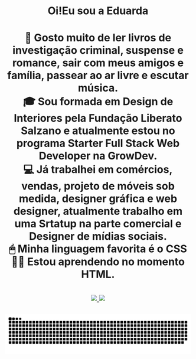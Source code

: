 <main>
<header><h1> Oi!Eu sou a Eduarda<h1><header>
<body>
<p>
🧶 Gosto muito de ler livros de investigação criminal, suspense e romance, sair com meus amigos e família, passear ao ar livre e escutar música. <br>
🎓 Sou formada em Design de Interiores pela Fundação Liberato Salzano e atualmente estou no programa Starter Full Stack Web Developer na GrowDev.<br>
💻 Já trabalhei em comércios, vendas, projeto de móveis sob medida, designer gráfica e web designer, atualmente trabalho em uma Srtatup na parte comercial e Designer de mídias sociais.<br>
🖱  Minha linguagem favorita é o CSS<br>
👩‍🏫 Estou aprendendo no momento HTML.
</p>

<div>
<p>
  <a href="https://www.instagram.com/eduardaleuze/" alt="Instagram" target="_blank">
    <img src="https://img.shields.io/badge/Instagram-E4405F?style=for-the-badge&logo=instagram&logoColor=white">
  </a>
  
<a href="https://wa.me/5551998100313" alt="WhatsApp" target="_blank">
  <img src="https://img.shields.io/badge/WhatsApp-25D366?style=for-the-badge&logo=whatsapp&logoColor=white"></a>
</p>
 </div>
  
<div>
<picture>
  <source
    media="(prefers-color-scheme: dark)"
    srcset="
      https://raw.githubusercontent.com/platane/snk/output/github-contribution-grid-snake-dark.svg
    "
  />
  <source
    media="(prefers-color-scheme: light)"
    srcset="
      https://raw.githubusercontent.com/platane/snk/output/github-contribution-grid-snake.svg
    "
  />
  <img
    alt="github contribution grid snake animation"
    src="https://raw.githubusercontent.com/platane/snk/output/github-contribution-grid-snake.svg"
  />
</picture>
  </div>

</body>
</main>
